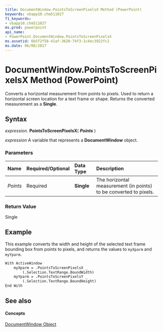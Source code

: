 ```yaml
---
title: DocumentWindow.PointsToScreenPixelsX Method (PowerPoint)
keywords: vbapp10.chm511027
f1_keywords:
- vbapp10.chm511027
ms.prod: powerpoint
api_name:
- PowerPoint.DocumentWindow.PointsToScreenPixelsX
ms.assetid: 6b5f2f58-41af-3620-74f3-1c4ec3922fc2
ms.date: 06/08/2017
---
```



# DocumentWindow.PointsToScreenPixelsX Method (PowerPoint)

Converts a horizontal measurement from points to pixels. Used to return a horizontal screen location for a text frame or shape. Returns the converted measurement as a  **Single**.


## Syntax

 _expression_. **PointsToScreenPixelsX**( **_Points_** )

 _expression_ A variable that represents a **DocumentWindow** object.


### Parameters



|**Name**|**Required/Optional**|**Data Type**|**Description**|
|:-----|:-----|:-----|:-----|
| _Points_|Required|**Single**|The horizontal measurement (in points) to be converted to pixels.|

### Return Value

Single


## Example

This example converts the width and height of the selected text frame bounding box from points to pixels, and returns the values to  `myXparm` and `myYparm`.


```vb
With ActiveWindow
    myXparm = .PointsToScreenPixelsX _
        (.Selection.TextRange.BoundWidth)
    myYparm = .PointsToScreenPixelsY _
        (.Selection.TextRange.BoundHeight)
End With
```


## See also


#### Concepts



[DocumentWindow Object](PowerPoint.DocumentWindow.md)

